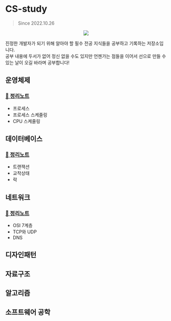 CS-study
====================
>Since 2022.10.26
<p align="center">
<img src="https://thumb.ac-illust.com/65/65bee27c2030e15aa38524959a6617c1_t.jpeg")>
</p>

진정한 개발자가 되기 위해 알아야 할 필수 전공 지식들을 공부하고 기록하는 저장소입니다.<br>
공부 내용에 두서가 없어 정신 없을 수도 있지만 언젠가는 점들을 이어서 선으로 만들 수 있는 날이 오길 바라며 공부합니다!

## 운영체제
### [📖 정리노트](./contents/operating-system)
* 프로세스
* 프로세스 스케줄링
* CPU 스케줄링

## 데이터베이스  
### [📖 정리노트](./contents/database)
* 트랜잭션
* 교착상태
* 락

## 네트워크
### [📖 정리노트](./contents/network)
* OSI 7계층
* TCP와 UDP
* DNS

## 디자인패턴

## 자료구조

## 알고리즘

## 소프트웨어 공학

